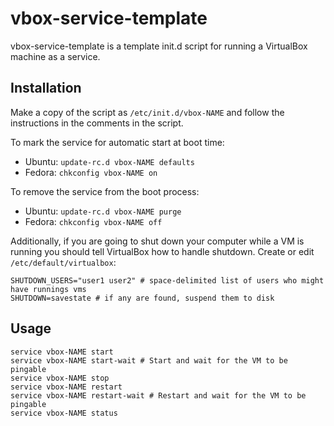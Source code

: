 # vbox-service-template

vbox-service-template is a template init.d script for running a VirtualBox machine as a service.

## Installation

Make a copy of the script as `/etc/init.d/vbox-NAME` and follow the instructions in the comments in the script.

To mark the service for automatic start at boot time:

* Ubuntu: `update-rc.d vbox-NAME defaults`
* Fedora: `chkconfig vbox-NAME on`

To remove the service from the boot process:

* Ubuntu: `update-rc.d vbox-NAME purge`
* Fedora: `chkconfig vbox-NAME off`

Additionally, if you are going to shut down your computer while a VM is running you should tell VirtualBox how to handle shutdown. Create or edit `/etc/default/virtualbox`:

    SHUTDOWN_USERS="user1 user2" # space-delimited list of users who might have runnings vms
    SHUTDOWN=savestate # if any are found, suspend them to disk

## Usage

    service vbox-NAME start
    service vbox-NAME start-wait # Start and wait for the VM to be pingable
    service vbox-NAME stop
    service vbox-NAME restart
    service vbox-NAME restart-wait # Restart and wait for the VM to be pingable
    service vbox-NAME status
